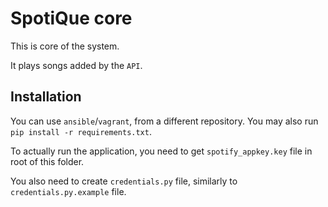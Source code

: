 # SpotiQue core

This is core of the system.

It plays songs added by the `API`.

## Installation

You can use `ansible`/`vagrant`, from a different repository. You may also run `pip install -r requirements.txt`.

To actually run the application, you need to get `spotify_appkey.key` file in root of this folder.

You also need to create `credentials.py` file, similarly to `credentials.py.example` file.
